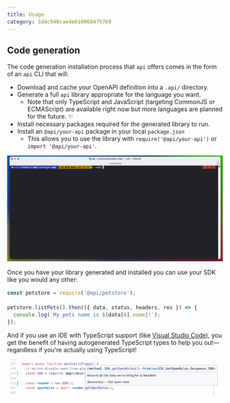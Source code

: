 ```yaml
---
title: Usage
category: 5d4c940cae4e610060475769
---
```


## Code generation

The code generation installation process that `api` offers comes in the form of an `api` CLI that will:

- Download and cache your OpenAPI definition into a `.api/` directory.
- Generate a full `api` library appropriate for the language you want.
  - Note that only TypeScript and JavaScript (targeting CommonJS or ECMAScript) are available right now but more languages are planned for the future. ✨
- Install necessary packages required for the generated library to run.
- Install an `@api/your-api` package in your local `package.json`
  - This allows you to use the library with `require('@api/your-api')` or `import '@api/your-api'`.

![CLI installation demonstration](https://raw.githubusercontent.com/readmeio/api/main/docs/images/installer.gif)

Once you have your library generated and installed you can use your SDK like you would any other:

```js
const petstore = require('@api/petstore');

petstore.listPets().then(({ data, status, headers, res }) => {
  console.log(`My pets name is ${data[0].name}!`);
});
```

And if you use an IDE with TypeScript support (like [Visual Studio Code](https://code.visualstudio.com/)), you get the benefit of having autogenerated TypeScript types to help you out—regardless if you're actually using TypeScript!

![TypeScript types in action](https://raw.githubusercontent.com/readmeio/api/main/docs/images/ts-types.png)
